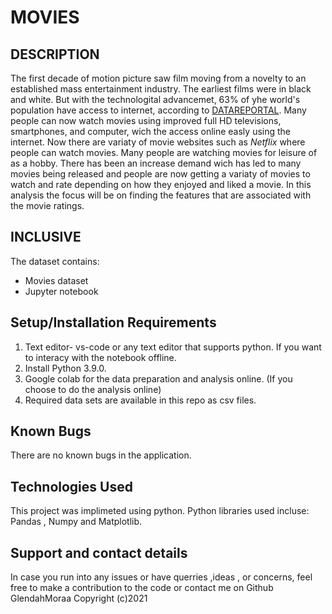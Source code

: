 # MOVIES

## DESCRIPTION
The first decade of motion picture saw film moving from a novelty to an established mass entertainment industry. The earliest films were in black and white. But with the technologital advancemet, 63% of yhe world's population have access to internet, according to [DATAREPORTAL](https://datareportal.com/global-digital-overview). Many people can now watch movies using improved full HD televisions, smartphones, and computer, wich the access online easly using the internet. Now there are variaty of movie websites such as _Netflix_ where people can watch movies. Many people are watching movies for leisure of as a hobby. There has been an increase demand wich has led to many movies being released and people are now getting a variaty of movies to watch and rate depending on how they enjoyed and liked a movie. In this analysis the focus will be on finding the features that are associated with the movie ratings.

## INCLUSIVE
The dataset contains:
- Movies dataset
- Jupyter notebook

## Setup/Installation Requirements
1. Text editor- vs-code or any text editor that supports python. If you want to interacy with the notebook offline.
2. Install Python 3.9.0.
3. Google colab for the data preparation and analysis online. (If you choose to do the analysis online)
4. Required data sets are available in this repo as csv files.



## Known Bugs
There are no known bugs in the application.

## Technologies Used
This project was implimeted using python. Python libraries used incluse: Pandas , Numpy and Matplotlib.

## Support and contact details
In case you run into any issues or have querries ,ideas , or concerns, feel free to make a contribution to the code or contact me on Github GlendahMoraa Copyright (c)2021


